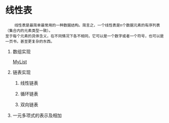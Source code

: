 # 线性表
        线性表是最简单最常用的一种数据结构。简言之，一个线性表是n个数据元素的有序列表（集合内的元素类型一致）。
    至于每个元素的具体含义，在不同情况下各不相同，它可以是一个数字或者一个符号，也可以是一页书，甚至更复杂的东西。
    
1. 数组实现

	[MyList](#https://github.com/425324438/dataStructure-java/blob/master/src/main/java/com/line/MyList.java)
 
2. 链表实现

    1.  线性链表

    2.  循环链表

    3.  双向链表

3. 一元多项式的表示及相加    